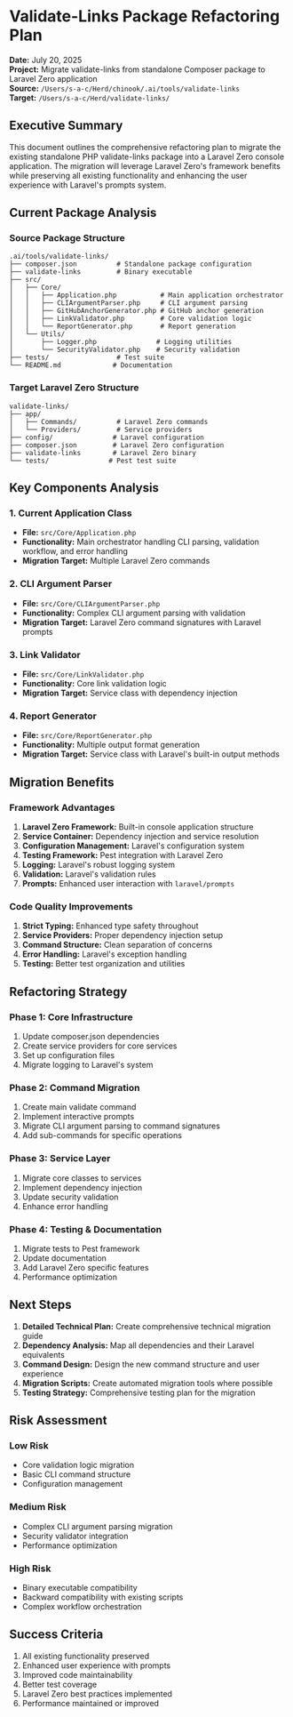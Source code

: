# Validate-Links Package Refactoring Plan

**Date:** July 20, 2025  
**Project:** Migrate validate-links from standalone Composer package to Laravel Zero application  
**Source:** `/Users/s-a-c/Herd/chinook/.ai/tools/validate-links`  
**Target:** `/Users/s-a-c/Herd/validate-links/`  

## Executive Summary

This document outlines the comprehensive refactoring plan to migrate the existing standalone PHP validate-links package into a Laravel Zero console application. The migration will leverage Laravel Zero's framework benefits while preserving all existing functionality and enhancing the user experience with Laravel's prompts system.

## Current Package Analysis

### Source Package Structure
```
.ai/tools/validate-links/
├── composer.json          # Standalone package configuration
├── validate-links         # Binary executable
├── src/
│   ├── Core/
│   │   ├── Application.php           # Main application orchestrator
│   │   ├── CLIArgumentParser.php     # CLI argument parsing
│   │   ├── GitHubAnchorGenerator.php # GitHub anchor generation
│   │   ├── LinkValidator.php         # Core validation logic
│   │   └── ReportGenerator.php       # Report generation
│   └── Utils/
│       ├── Logger.php               # Logging utilities
│       └── SecurityValidator.php    # Security validation
├── tests/                 # Test suite
└── README.md             # Documentation
```

### Target Laravel Zero Structure
```
validate-links/
├── app/
│   ├── Commands/          # Laravel Zero commands
│   └── Providers/         # Service providers
├── config/               # Laravel configuration
├── composer.json         # Laravel Zero configuration
├── validate-links        # Laravel Zero binary
└── tests/               # Pest test suite
```

## Key Components Analysis

### 1. Current Application Class
- **File:** `src/Core/Application.php`
- **Functionality:** Main orchestrator handling CLI parsing, validation workflow, and error handling
- **Migration Target:** Multiple Laravel Zero commands

### 2. CLI Argument Parser
- **File:** `src/Core/CLIArgumentParser.php`
- **Functionality:** Complex CLI argument parsing with validation
- **Migration Target:** Laravel Zero command signatures with Laravel prompts

### 3. Link Validator
- **File:** `src/Core/LinkValidator.php`
- **Functionality:** Core link validation logic
- **Migration Target:** Service class with dependency injection

### 4. Report Generator
- **File:** `src/Core/ReportGenerator.php`
- **Functionality:** Multiple output format generation
- **Migration Target:** Service class with Laravel's built-in output methods

## Migration Benefits

### Framework Advantages
1. **Laravel Zero Framework:** Built-in console application structure
2. **Service Container:** Dependency injection and service resolution
3. **Configuration Management:** Laravel's configuration system
4. **Testing Framework:** Pest integration with Laravel Zero
5. **Logging:** Laravel's robust logging system
6. **Validation:** Laravel's validation rules
7. **Prompts:** Enhanced user interaction with `laravel/prompts`

### Code Quality Improvements
1. **Strict Typing:** Enhanced type safety throughout
2. **Service Providers:** Proper dependency injection setup
3. **Command Structure:** Clean separation of concerns
4. **Error Handling:** Laravel's exception handling
5. **Testing:** Better test organization and utilities

## Refactoring Strategy

### Phase 1: Core Infrastructure
1. Update composer.json dependencies
2. Create service providers for core services
3. Set up configuration files
4. Migrate logging to Laravel's system

### Phase 2: Command Migration
1. Create main validate command
2. Implement interactive prompts
3. Migrate CLI argument parsing to command signatures
4. Add sub-commands for specific operations

### Phase 3: Service Layer
1. Migrate core classes to services
2. Implement dependency injection
3. Update security validation
4. Enhance error handling

### Phase 4: Testing & Documentation
1. Migrate tests to Pest framework
2. Update documentation
3. Add Laravel Zero specific features
4. Performance optimization

## Next Steps

1. **Detailed Technical Plan:** Create comprehensive technical migration guide
2. **Dependency Analysis:** Map all dependencies and their Laravel equivalents
3. **Command Design:** Design the new command structure and user experience
4. **Migration Scripts:** Create automated migration tools where possible
5. **Testing Strategy:** Comprehensive testing plan for the migration

## Risk Assessment

### Low Risk
- Core validation logic migration
- Basic CLI command structure
- Configuration management

### Medium Risk
- Complex CLI argument parsing migration
- Security validator integration
- Performance optimization

### High Risk
- Binary executable compatibility
- Backward compatibility with existing scripts
- Complex workflow orchestration

## Success Criteria

1. All existing functionality preserved
2. Enhanced user experience with prompts
3. Improved code maintainability
4. Better test coverage
5. Laravel Zero best practices implemented
6. Performance maintained or improved
